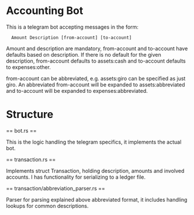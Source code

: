 # Accounting Bot

This is a telegram bot accepting messages in the form:

```
  Amount Description [from-account] [to-account]
```

Amount and description are mandatory, from-account and to-account have defaults
based on description. If there is no default for the given description,
from-account defaults to assets:cash and to-account defaults to expenses:other.

from-account can be abbreviated, e.g. assets:giro can be specified as just
giro. An abbreviated from-account will be expanded to assets:abbreviated and
to-account will be expanded to expenses:abbreviated.

# Structure

== bot.rs ==

This is the logic handling the telegram specifics, it implements the actual bot.

== transaction.rs ==

Implements struct Transaction, holding description, amounts and involved accounts. I has functionality for serializing to a ledger file.

== transaction/abbreviation_parser.rs ==

Parser for parsing explained above abbreviated format, it includes handling lookups for common descriptions.
